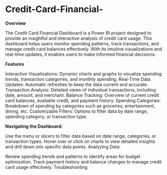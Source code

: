 # Credit-Card-Financial-


**Overview**

The Credit Card Financial Dashboard is a Power BI project designed to provide an insightful and interactive analysis of credit card usage. This dashboard helps users monitor spending patterns, track transactions, and manage credit card balances effectively. With its intuitive visualizations and real-time updates, it enables users to make informed financial decisions.

**Features**

Interactive Visualizations: Dynamic charts and graphs to visualize spending trends, transaction categories, and monthly spending.
Real-Time Data Updates: Automatic refreshes to keep the data current and accurate.
Transaction Analysis: Detailed views of individual transactions, including date, amount, and merchant.
Balance Tracking: Overview of current credit card balances, available credit, and payment history.
Spending Categories: Breakdown of spending by categories such as groceries, entertainment, dining, etc.
Customizable Filters: Options to filter data by date range, spending category, or transaction type.

**Navigating the Dashboard:**


Use the menu or slicers to filter data based on date range, categories, or transaction types.
Hover over or click on charts to view detailed insights and drill down into specific data points.
Analyzing Data:

Review spending trends and patterns to identify areas for budget optimization.
Track payment history and balance changes to manage credit card usage effectively.
Troubleshooting
